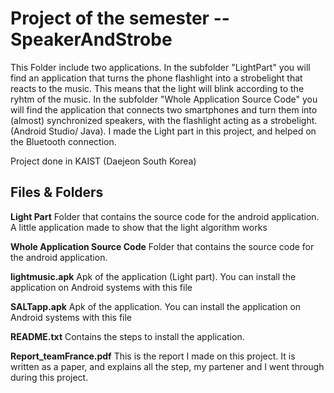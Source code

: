 # Project of the semester -- SpeakerAndStrobe
This Folder include two applications. In the subfolder "LightPart" you will find an application that turns the phone flashlight into a strobelight that reacts to the music. This means that the light will blink according to the ryhtm of the music. In the subfolder "Whole Application Source Code" you will find the application that connects two smartphones and turn them into (almost) synchronized speakers, with the flashlight acting as a strobelight. (Android Studio/ Java).
I made the Light part in this project, and helped on the Bluetooth connection. 

Project done in KAIST (Daejeon South Korea)

## Files & Folders
**Light Part**
Folder that contains the source code for the android application. A little application made to show that the light algorithm works

**Whole Application Source Code**
Folder that contains the source code for the android application. 

**lightmusic.apk**
Apk of the application (Light part). You can install the application on Android systems with this file

**SALTapp.apk**
Apk of the application. You can install the application on Android systems with this file

**README.txt**
Contains the steps to install the application.

**Report_teamFrance.pdf**
This is the report I made on this project. It is written as a paper, and explains all the step, my partener and I went through during this project.

